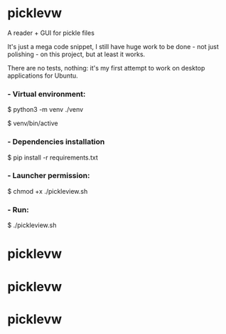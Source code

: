 # picklevw
A reader + GUI for pickle files

It's just a mega code snippet, I still have huge work to be done - not just polishing - on this project, but at least it works.

There are no tests, nothing: it's my first attempt to work on desktop applications for Ubuntu.

### - Virtual environment:
$ python3 -m venv ./venv

$ venv/bin/active

### - Dependencies installation
$ pip install -r requirements.txt

### - Launcher permission:
$ chmod +x ./pickleview.sh

### - Run:
$ ./pickleview.sh
# picklevw
# picklevw
# picklevw
